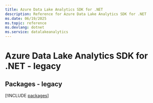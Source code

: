 ```yaml
---
title: Azure Data Lake Analytics SDK for .NET
description: Reference for Azure Data Lake Analytics SDK for .NET
ms.date: 06/19/2025
ms.topic: reference
ms.devlang: dotnet
ms.service: datalakeanalytics
---
```

# Azure Data Lake Analytics SDK for .NET - legacy
## Packages - legacy
[!INCLUDE [packages](data-lake-analytics-index.md)]